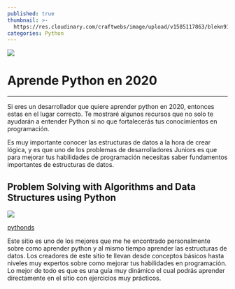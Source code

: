 ```yaml
---
published: true
thumbnail: >-
  https://res.cloudinary.com/craftwebs/image/upload/v1585117863/blekn91890-9-1/blgs-img76/chris-ried-ieic5Tq8YMk-unsplash.jpg
categories: Python
---
```

![](https://res.cloudinary.com/craftwebs/image/upload/v1585117863/blekn91890-9-1/blgs-img76/chris-ried-ieic5Tq8YMk-unsplash.jpg)
# Aprende Python en 2020
----

Si eres un desarrollador que quiere aprender python en 2020, entonces estas en el lugar correcto. Te mostraré algunos recursos que no solo te ayudarán a entender Python si no que fortalecerás tus conocimientos en programación. 

Es muy importante conocer las estructuras de datos a la hora de crear lógica, y es que uno de los problemas de desarrolladores Juniors es que para mejorar tus habilidades de programación necesitas saber fundamentos importantes de estructuras de datos.

## Problem Solving with Algorithms and Data Structures using Python

![](https://res.cloudinary.com/craftwebs/image/upload/v1585118492/blekn91890-9-1/blgs-img76/Captura_de_pantalla_2020-03-25_a_la_s_00.38.00.png)

[pythonds](https://runestone.academy/runestone/books/published/pythonds/index.html)

Este sitio es uno de los mejores que me he encontrado personalmente sobre como aprender python y al mismo tiempo aprender las estructuras de datos. Los creadores  de este sitio te llevan desde conceptos básicos hasta niveles muy expertos sobre como mejorar tus habilidades en programación. Lo mejor de todo es que es una guía muy dinámico el cual podrás aprender directamente en el sitio con ejercicios muy prácticos.

